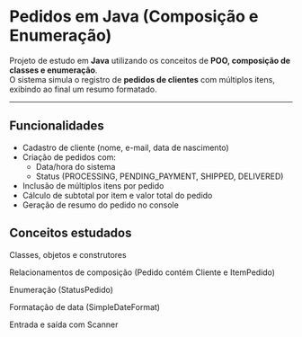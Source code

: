 #  Pedidos em Java (Composição e Enumeração)

Projeto de estudo em **Java** utilizando os conceitos de **POO, composição de classes e enumeração**.  
O sistema simula o registro de **pedidos de clientes** com múltiplos itens, exibindo ao final um resumo formatado.

---

##  Funcionalidades
- Cadastro de cliente (nome, e-mail, data de nascimento)  
- Criação de pedidos com:
  - Data/hora do sistema
  - Status (PROCESSING, PENDING_PAYMENT, SHIPPED, DELIVERED)
- Inclusão de múltiplos itens por pedido
- Cálculo de subtotal por item e valor total do pedido
- Geração de resumo do pedido no console
 
## Conceitos estudados

Classes, objetos e construtores

Relacionamentos de composição (Pedido contém Cliente e ItemPedido)

Enumeração (StatusPedido)

Formatação de data (SimpleDateFormat)

Entrada e saída com Scanner
